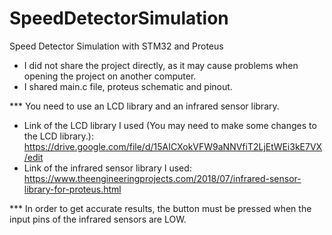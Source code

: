 # SpeedDetectorSimulation
Speed Detector Simulation with STM32 and Proteus

* I did not share the project directly, as it may cause problems 
when opening the project on another computer.
* I shared main.c file, proteus schematic and pinout.

*** You need to use an LCD library and an infrared sensor library.
* Link of the LCD library I used (You may need to make some changes to the LCD library.):
https://drive.google.com/file/d/15AICXokVFW9aNNVfiT2LjEtWEi3kE7VX/edit
* Link of the infrared sensor library I used:
https://www.theengineeringprojects.com/2018/07/infrared-sensor-library-for-proteus.html

*** In order to get accurate results, the button must be pressed
when the input pins of the infrared sensors are LOW.
